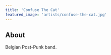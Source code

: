 ```yaml
---
title: 'Confuse The Cat'
featured_image: 'artists/confuse-the-cat.jpg'
---
```


## About

Belgian Post-Punk band.

